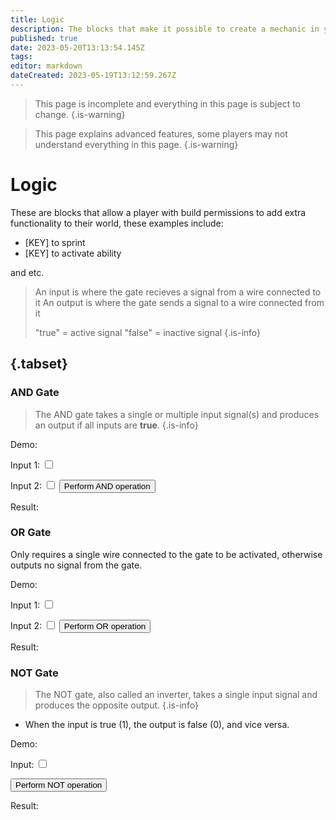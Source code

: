 ```yaml
---
title: Logic
description: The blocks that make it possible to create a mechanic in your world
published: true
date: 2023-05-20T13:13:54.145Z
tags: 
editor: markdown
dateCreated: 2023-05-19T13:12:59.267Z
---
```


> This page is incomplete and everything in this page is subject to change.
{.is-warning}

> This page explains advanced features, some players may not understand everything in this page.
{.is-warning}

# Logic
These are blocks that allow a player with build permissions to add extra functionality to their world, these examples include:
- [KEY] to sprint
- [KEY] to activate ability

and etc.
> An input is where the gate recieves a signal from a wire connected to it
> An output is where the gate sends a signal to a wire connected from it
>
> "true" = active signal
> "false" = inactive signal
{.is-info}

## {.tabset}

### AND Gate
> The AND gate takes a single or multiple input signal(s) and produces an output if all inputs are **true**.
{.is-info}

Demo:
<div class="input-container">
<label for="AND_input1">Input 1:</label> <input type="checkbox" id="AND_input1" class="input">
  
<label for="AND_input2">Input 2:</label> <input type="checkbox" id="AND_input2" class="input">
<button id="performANDButton" class="button">Perform AND operation</button>
<p id="AND_result">Result:</p>
</div>
 
### OR Gate
Only requires a single wire connected to the gate to be activated, otherwise outputs no signal from the gate.

Demo:
<div class="input-container">
<label for="OR_input1">Input 1:</label> <input type="checkbox" id="OR_input1" class="input">
  
<label for="OR_input2">Input 2:</label> <input type="checkbox" id="OR_input2" class="input">
<button id="performORButton" class="button">Perform OR operation</button>
<p id="OR_result">Result:</p>
</div>

### NOT Gate
> The NOT gate, also called an inverter, takes a single input signal and produces the opposite output. 
{.is-info}

- When the input is true (1), the output is false (0), and vice versa. 

Demo:
<div class="input-container">
<label for="NOT_input1">Input:</label> <input type="checkbox" id="NOT_input1" class="input">
  
<button id="performNOTButton" class="button">Perform NOT operation</button>
<p id="NOT_result">Result:</p>
</div>